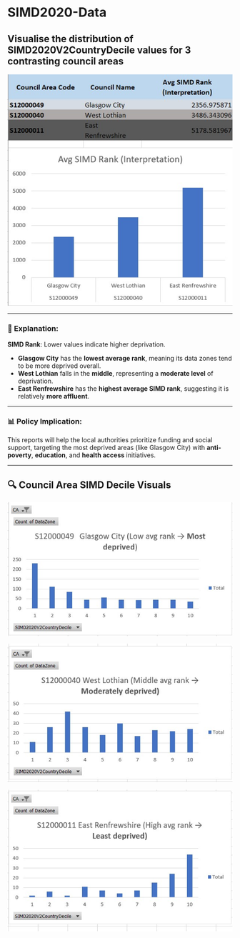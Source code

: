 
# SIMD2020-Data

## Visualise the distribution of SIMD2020V2CountryDecile values for 3 contrasting council areas

![Avg SIMD Rank](Image/rank-simd-2.jpg)

---

### 🧾 Explanation:

**SIMD Rank**: Lower values indicate higher deprivation.

- **Glasgow City** has the **lowest average rank**, meaning its data zones tend to be more deprived overall.
- **West Lothian** falls in the **middle**, representing a **moderate level** of deprivation.
- **East Renfrewshire** has the **highest average SIMD rank**, suggesting it is relatively **more affluent**.

---

### 📊 Policy Implication:
This reports will help the local authorities prioritize funding and social support, targeting the most deprived areas (like Glasgow City) with **anti-poverty**, **education**, and **health access** initiatives.

---

## 🔍 Council Area SIMD Decile Visuals

![Glasgow City (Low)](Image/glasgow-city-low.jpg)

![West Lothian (Middle)](Image/west-lothian-middle.jpg)

![East Renfrewshire (High)](Image/east-renfrewshire-high.jpg)
